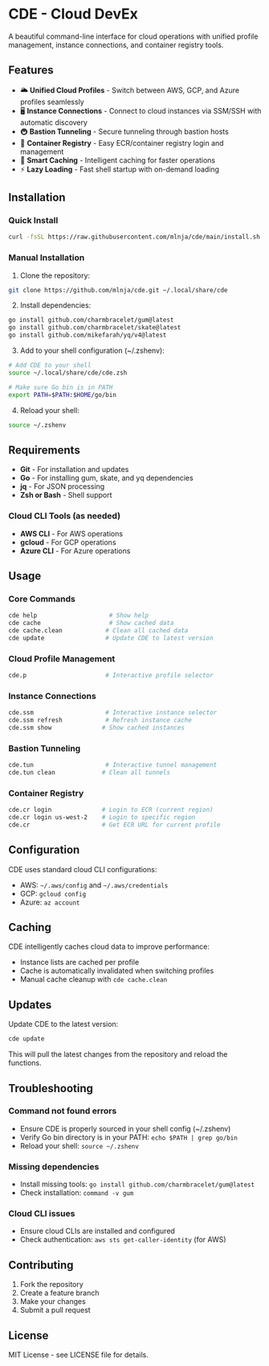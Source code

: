 # CDE - Cloud DevEx

A beautiful command-line interface for cloud operations with unified profile management, instance connections, and container registry tools.

## Features

- 🌥️ **Unified Cloud Profiles** - Switch between AWS, GCP, and Azure profiles seamlessly
- 🖥️ **Instance Connections** - Connect to cloud instances via SSM/SSH with automatic discovery
- 🚇 **Bastion Tunneling** - Secure tunneling through bastion hosts
- 🐳 **Container Registry** - Easy ECR/container registry login and management  
- 💾 **Smart Caching** - Intelligent caching for faster operations
- ⚡ **Lazy Loading** - Fast shell startup with on-demand loading

## Installation

### Quick Install

```bash
curl -fsSL https://raw.githubusercontent.com/mlnja/cde/main/install.sh | bash
```

### Manual Installation

1. Clone the repository:
```bash
git clone https://github.com/mlnja/cde.git ~/.local/share/cde
```

2. Install dependencies:
```bash
go install github.com/charmbracelet/gum@latest
go install github.com/charmbracelet/skate@latest  
go install github.com/mikefarah/yq/v4@latest
```

3. Add to your shell configuration (~/.zshenv):
```bash
# Add CDE to your shell
source ~/.local/share/cde/cde.zsh

# Make sure Go bin is in PATH
export PATH=$PATH:$HOME/go/bin
```

4. Reload your shell:
```bash
source ~/.zshenv
```

## Requirements

- **Git** - For installation and updates
- **Go** - For installing gum, skate, and yq dependencies
- **jq** - For JSON processing
- **Zsh or Bash** - Shell support

### Cloud CLI Tools (as needed)
- **AWS CLI** - For AWS operations
- **gcloud** - For GCP operations  
- **Azure CLI** - For Azure operations

## Usage

### Core Commands

```bash
cde help                    # Show help
cde cache                   # Show cached data
cde cache.clean            # Clean all cached data  
cde update                 # Update CDE to latest version
```

### Cloud Profile Management

```bash
cde.p                      # Interactive profile selector
```

### Instance Connections  

```bash
cde.ssm                    # Interactive instance selector
cde.ssm refresh            # Refresh instance cache
cde.ssm show              # Show cached instances
```

### Bastion Tunneling

```bash
cde.tun                    # Interactive tunnel management
cde.tun clean             # Clean all tunnels
```

### Container Registry

```bash
cde.cr login              # Login to ECR (current region)
cde.cr login us-west-2    # Login to specific region
cde.cr                    # Get ECR URL for current profile
```

## Configuration

CDE uses standard cloud CLI configurations:
- AWS: `~/.aws/config` and `~/.aws/credentials`
- GCP: `gcloud config` 
- Azure: `az account`

## Caching

CDE intelligently caches cloud data to improve performance:
- Instance lists are cached per profile
- Cache is automatically invalidated when switching profiles
- Manual cache cleanup with `cde cache.clean`

## Updates

Update CDE to the latest version:
```bash
cde update
```

This will pull the latest changes from the repository and reload the functions.

## Troubleshooting

### Command not found errors
- Ensure CDE is properly sourced in your shell config (~/.zshenv)
- Verify Go bin directory is in your PATH: `echo $PATH | grep go/bin`
- Reload your shell: `source ~/.zshenv`

### Missing dependencies
- Install missing tools: `go install github.com/charmbracelet/gum@latest`
- Check installation: `command -v gum`

### Cloud CLI issues
- Ensure cloud CLIs are installed and configured
- Check authentication: `aws sts get-caller-identity` (for AWS)

## Contributing

1. Fork the repository
2. Create a feature branch
3. Make your changes
4. Submit a pull request

## License

MIT License - see LICENSE file for details.
